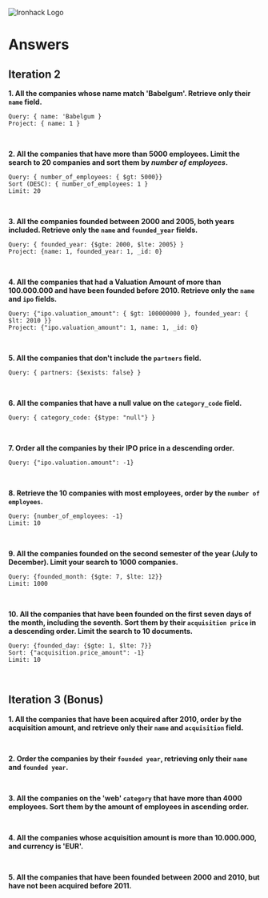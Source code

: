![Ironhack Logo](https://i.imgur.com/1QgrNNw.png)

# Answers

## Iteration 2

**1. All the companies whose name match 'Babelgum'. Retrieve only their `name` field.**

<!-- Your Query Goes Here -->
````
Query: { name: 'Babelgum }
Project: { name: 1 }
````
<br>

**2. All the companies that have more than 5000 employees. Limit the search to 20 companies and sort them by *number of employees*.**

<!-- Your Query Goes Here -->
````
Query: { number_of_employees: { $gt: 5000}}
Sort (DESC): { number_of_employees: 1 }
Limit: 20
````
<br>

**3. All the companies founded between 2000 and 2005, both years included. Retrieve only the `name` and `founded_year` fields.**

<!-- Your Query Goes Here -->
````
Query: { founded_year: {$gte: 2000, $lte: 2005} }
Project: {name: 1, founded_year: 1, _id: 0}
````
<br>

**4. All the companies that had a Valuation Amount of more than 100.000.000 and have been founded before 2010. Retrieve only the `name` and `ipo` fields.**

<!-- Your Query Goes Here -->
````
Query: {"ipo.valuation_amount": { $gt: 100000000 }, founded_year: { $lt: 2010 }}
Project: {"ipo.valuation_amount": 1, name: 1, _id: 0}
````

<br>

**5. All the companies that don't include the `partners` field.**

<!-- Your Query Goes Here -->
````
Query: { partners: {$exists: false} }
````

<br>

**6. All the companies that have a null value on the `category_code` field.**

<!-- Your Query Goes Here -->
````
Query: { category_code: {$type: "null"} }
````

<br>

**7. Order all the companies by their IPO price in a descending order.**

<!-- Your Query Goes Here -->
````
Query: {"ipo.valuation.amount": -1}
````

<br>

**8. Retrieve the 10 companies with most employees, order by the `number of employees`.**

<!-- Your Query Goes Here -->
````
Query: {number_of_employees: -1}
Limit: 10
````

<br>

**9. All the companies founded on the second semester of the year (July to December). Limit your search to 1000 companies.**

<!-- Your Query Goes Here -->
````
Query: {founded_month: {$gte: 7, $lte: 12}}
Limit: 1000
````

<br>

**10. All the companies that have been founded on the first seven days of the month, including the seventh. Sort them by their `acquisition price` in a descending order. Limit the search to 10 documents.**

<!-- Your Query Goes Here -->
````
Query: {founded_day: {$gte: 1, $lte: 7}}
Sort: {"acquisition.price_amount": -1}
Limit: 10
````

<br>

## Iteration 3 (Bonus)

**1. All the companies that have been acquired after 2010, order by the acquisition amount, and retrieve only their `name` and `acquisition` field.**

<!-- Your Query Goes Here -->

<br>

**2. Order the companies by their `founded year`, retrieving only their `name` and `founded year`.**

<!-- Your Query Goes Here -->

<br>

**3. All the companies on the 'web' `category` that have more than 4000 employees. Sort them by the amount of employees in ascending order.**

<!-- Your Query Goes Here -->

<br>

**4. All the companies whose acquisition amount is more than 10.000.000, and currency is 'EUR'.**

<!-- Your Query Goes Here -->

<br>

**5. All the companies that have been founded between 2000 and 2010, but have not been acquired before 2011.**

<!-- Your Query Goes Here -->

<br>
